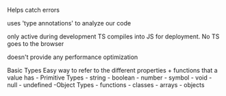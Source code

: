 Helps catch errors

uses 'type annotations' to analyze our code

only active during development
	TS compiles into JS for deployment. No TS goes to the browser
	
doesn't provide any performance optimization

Basic Types
	Easy way to refer to the different properties + functions that a value has
	- Primitive Types
		- string
		- boolean
		- number
		- symbol
		- void
		- null 
		- undefined
	-Object Types
		- functions
		- classes
		- arrays
		- objects
